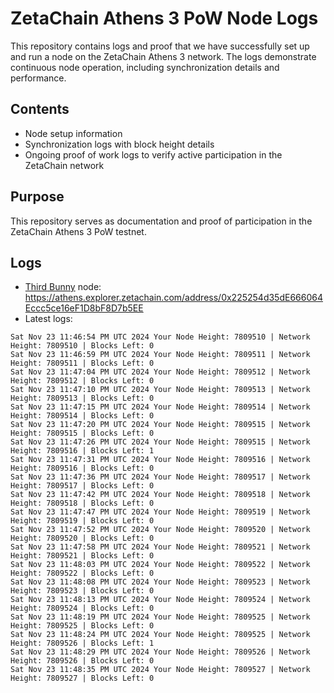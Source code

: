 # ZetaChain Athens 3 PoW Node Logs
This repository contains logs and proof that we have successfully set up and run a node on the ZetaChain Athens 3 network. The logs demonstrate continuous node operation, including synchronization details and performance.

## Contents
- Node setup information
- Synchronization logs with block height details
- Ongoing proof of work logs to verify active participation in the ZetaChain network

## Purpose
This repository serves as documentation and proof of participation in the ZetaChain Athens 3 PoW testnet.

## Logs

- [Third Bunny](https://thirdbunny.xyz/) node: https://athens.explorer.zetachain.com/address/0x225254d35dE666064Eccc5ce16eF1D8bF8D7b5EE
- Latest logs:
```
Sat Nov 23 11:46:54 PM UTC 2024 Your Node Height: 7809510 | Network Height: 7809510 | Blocks Left: 0
Sat Nov 23 11:46:59 PM UTC 2024 Your Node Height: 7809511 | Network Height: 7809511 | Blocks Left: 0
Sat Nov 23 11:47:04 PM UTC 2024 Your Node Height: 7809512 | Network Height: 7809512 | Blocks Left: 0
Sat Nov 23 11:47:10 PM UTC 2024 Your Node Height: 7809513 | Network Height: 7809513 | Blocks Left: 0
Sat Nov 23 11:47:15 PM UTC 2024 Your Node Height: 7809514 | Network Height: 7809514 | Blocks Left: 0
Sat Nov 23 11:47:20 PM UTC 2024 Your Node Height: 7809515 | Network Height: 7809515 | Blocks Left: 0
Sat Nov 23 11:47:26 PM UTC 2024 Your Node Height: 7809515 | Network Height: 7809516 | Blocks Left: 1
Sat Nov 23 11:47:31 PM UTC 2024 Your Node Height: 7809516 | Network Height: 7809516 | Blocks Left: 0
Sat Nov 23 11:47:36 PM UTC 2024 Your Node Height: 7809517 | Network Height: 7809517 | Blocks Left: 0
Sat Nov 23 11:47:42 PM UTC 2024 Your Node Height: 7809518 | Network Height: 7809518 | Blocks Left: 0
Sat Nov 23 11:47:47 PM UTC 2024 Your Node Height: 7809519 | Network Height: 7809519 | Blocks Left: 0
Sat Nov 23 11:47:52 PM UTC 2024 Your Node Height: 7809520 | Network Height: 7809520 | Blocks Left: 0
Sat Nov 23 11:47:58 PM UTC 2024 Your Node Height: 7809521 | Network Height: 7809521 | Blocks Left: 0
Sat Nov 23 11:48:03 PM UTC 2024 Your Node Height: 7809522 | Network Height: 7809522 | Blocks Left: 0
Sat Nov 23 11:48:08 PM UTC 2024 Your Node Height: 7809523 | Network Height: 7809523 | Blocks Left: 0
Sat Nov 23 11:48:13 PM UTC 2024 Your Node Height: 7809524 | Network Height: 7809524 | Blocks Left: 0
Sat Nov 23 11:48:19 PM UTC 2024 Your Node Height: 7809525 | Network Height: 7809525 | Blocks Left: 0
Sat Nov 23 11:48:24 PM UTC 2024 Your Node Height: 7809525 | Network Height: 7809526 | Blocks Left: 1
Sat Nov 23 11:48:29 PM UTC 2024 Your Node Height: 7809526 | Network Height: 7809526 | Blocks Left: 0
Sat Nov 23 11:48:35 PM UTC 2024 Your Node Height: 7809527 | Network Height: 7809527 | Blocks Left: 0
```
